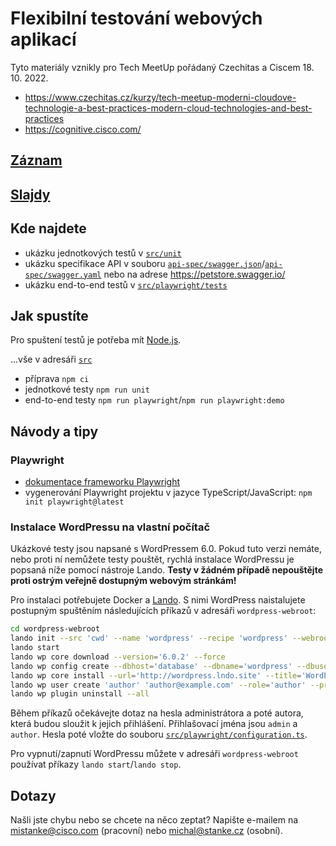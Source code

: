 # Flexibilní testování webových aplikací

Tyto materiály vznikly pro Tech MeetUp pořádaný Czechitas a Ciscem 18. 10. 2022.

- https://www.czechitas.cz/kurzy/tech-meetup-moderni-cloudove-technologie-a-best-practices-modern-cloud-technologies-and-best-practices
- https://cognitive.cisco.com/

## [Záznam](https://youtu.be/bPiTuTfYM_w?t=2978)

## [Slajdy](slides.pdf)

## Kde najdete

- ukázku jednotkových testů v [`src/unit`](src/unit)
- ukázku specifikace API v souboru [`api-spec/swagger.json`](api-spec/swagger.json)/[`api-spec/swagger.yaml`](api-spec/swagger.yaml)
  nebo na adrese https://petstore.swagger.io/
- ukázku end-to-end testů v [`src/playwright/tests`](src/playwright/tests)

## Jak spustíte

Pro spuštení testů je potřeba mít [Node.js](https://docs.npmjs.com/downloading-and-installing-node-js-and-npm).

...vše v adresáři [`src`](src)

- příprava `npm ci`
- jednotkové testy `npm run unit`
- end-to-end testy `npm run playwright`/`npm run playwright:demo`

## Návody a tipy

### Playwright

- [dokumentace frameworku Playwright](https://playwright.dev/docs/intro)
- vygenerování Playwright projektu v jazyce TypeScript/JavaScript: `npm init playwright@latest`

### Instalace WordPressu na vlastní počítač

Ukázkové testy jsou napsané s WordPressem 6.0. Pokud tuto verzi nemáte, nebo
proti ní nemůžete testy pouštět, rychlá instalace WordPressu je popsaná níže
pomocí nástroje Lando. **Testy v žádném případě nepouštějte proti ostrým veřejně
dostupným webovým stránkám!**

Pro instalaci potřebujete Docker a [Lando](https://docs.lando.dev/getting-started/installation.html).
S nimi WordPress naistalujete postupným spuštěním následujících příkazů
v adresáři `wordpress-webroot`:

```bash
cd wordpress-webroot
lando init --src 'cwd' --name 'wordpress' --recipe 'wordpress' --webroot .
lando start
lando wp core download --version='6.0.2' --force
lando wp config create --dbhost='database' --dbname='wordpress' --dbuser='wordpress' --dbpass='wordpress' --force
lando wp core install --url='http://wordpress.lndo.site' --title='WordPress' --admin_user='admin' --admin_email='admin@example.com' --prompt=admin_password
lando wp user create 'author' 'author@example.com' --role='author' --prompt=user_pass
lando wp plugin uninstall --all
```

Během příkazů očekávejte dotaz na hesla administrátora a poté autora, která
budou sloužit k jejich přihlášení. Přihlašovací jména jsou `admin` a `author`.
Hesla poté vložte do souboru [`src/playwright/configuration.ts`](src/playwright/configuration.ts).

Pro vypnutí/zapnutí WordPressu můžete v adresáři `wordpress-webroot` používat
příkazy `lando start`/`lando stop`.

## Dotazy

Našli jste chybu nebo se chcete na něco zeptat? Napište e-mailem na [mistanke@cisco.com](mailto:mistanke@cisco.com) (pracovní) nebo
[michal@stanke.cz](mailto:michal@stanke.cz) (osobní).
